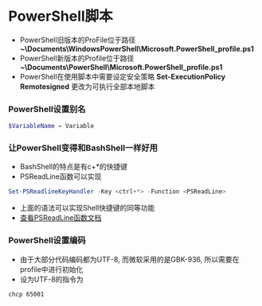 # PowerShell脚本
- PowerShell旧版本的ProFile位于路径 **~\Documents\WindowsPowerShell\Microsoft.PowerShell_profile.ps1**
- PowerShell新版本的Profile位于路径 **~\Documents\PowerShell\Microsoft.PowerShell_profile.ps1**
- PowerShell在使用脚本中需要设定安全策略 **Set-ExecutionPolicy Remotesigned** 更改为可执行全部本地脚本
 
### PowerShell设置别名
``` PowerShell
$VariableName = Variable
```

### 让PowerShell变得和BashShell一样好用
- BashShell的特点是有c+\*的快捷键
- PSReadLine函数可以实现
``` PowerShell
Set-PSReadlineKeyHandler -Key <ctrl+*> -Function <PSReadLine>
```
- 上面的语法可以实现Shell快捷键的同等功能
- [查看PSReadLine函数文档](https://learn.microsoft.com/zh-cn/powershell/module/psreadline/about/about_psreadline_functions?view=powershell-7.2)

### PowerShell设置编码
- 由于大部分代码编码都为UTF-8, 而微软采用的是GBK-936, 所以需要在profile中进行初始化
- 设为UTF-8的指令为
```
chcp 65001
```


